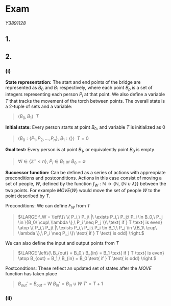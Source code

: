 # Exam
_Y3891128_

## 1.

## 2. 

### (i)

**State representation:** The start and end points of the bridge are represented as $B_0$ and $B_1$ respectively, where each point $B_p$ is a set of integers representing each person $P_i$ at that point. We also define a variable $T$ that tracks the movement of the torch between points. The overall state is a 2-tuple of sets and a variable:

> $\langle B_0, B_1 \rangle \ \ T$

**Initial state:** Every person starts at point $B_0$, and variable $T$ is initialized as 0

> $\langle B_0: \lbrace P_1, P_2, \ldots , P_n \rbrace ,\ B_1: \lbrace \rbrace \rangle \ \ T = 0$

**Goal test:** Every person is at point $B_1$, or equivalently point $B_0$ is empty

> $\forall i \in \lbrace \mathbb{Z}^+ < n \rbrace ,\ P_i \in B_1$ or $B_0 = \emptyset$

**Successor function:** Can be defined as a series of actions with appreopiate preconditions and postconditions. Actions in this case consist of moving a set of people, $W$, defined by the function $f_W: \mathbb{N} \rightarrow \lbrace \mathbb{N},\ \lbrace \mathbb{N} \cup \lambda \rbrace \rbrace$ between the two points. For example $MOVE(W)$ would move the set of people $W$ to the point described by $T$.

Preconditions: We can define $F_W$ from $T$

> $\LARGE f_W = \left\{\ \{ P_i,\ P_j\ |\ \exists P_i,\ P_j:\ P_i \in B_0,\ P_j \in \{B_0\ \cup\ \lambda \},\ P_i \neq P_j \}\ \text{ if } T \text{ is even} \atop \{ P_i,\ P_j\ |\ \exists P_i,\ P_j:\ P_i \in B_1,\ P_j \in \{B_1\ \cup\ \lambda \},\ P_i \neq P_j \}\ \text{ if } T \text{ is odd} \right.$

We can also define the input and output points from $T$

> $\LARGE \left\{\ B_{out} = B_0,\ B_{in} = B_1 \text{ if } T \text{ is even} \atop B_{out} = B_1,\ B_{in} = B_0 \text{ if } T \text{ is odd} \right.$

Postcondtions: These reflect an updated set of states after the $MOVE$ function has taken place

> $B_{out}' = B_{out} - W$
> $B_{in}' = B_{in} \cup W$
> $T' = T + 1$

### (ii)

